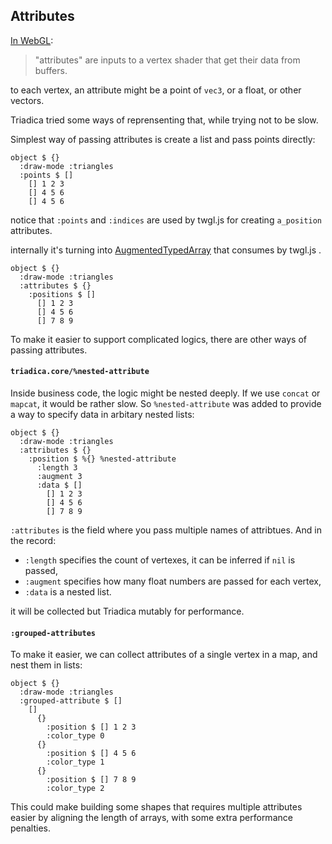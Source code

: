 ## Attributes

[In WebGL](https://webglfundamentals.org/webgl/lessons/webgl-attributes.html):

> "attributes" are inputs to a vertex shader that get their data from buffers.

to each vertex, an attribute might be a point of `vec3`, or a float, or other vectors.

Triadica tried some ways of reprensenting that, while trying not to be slow.

Simplest way of passing attributes is create a list and pass points directly:

```cirru
object $ {}
  :draw-mode :triangles
  :points $ []
    [] 1 2 3
    [] 4 5 6
    [] 4 5 6
```

notice that `:points` and `:indices` are used by twgl.js for creating `a_position` attributes.

internally it's turning into [AugmentedTypedArray](https://twgljs.org/docs/module-twgl_primitives.html#.createAugmentedTypedArray) that consumes by twgl.js .

```cirru
object $ {}
  :draw-mode :triangles
  :attributes $ {}
    :positions $ []
      [] 1 2 3
      [] 4 5 6
      [] 7 8 9
```

To make it easier to support complicated logics, there are other ways of passing attributes.

#### `triadica.core/%nested-attribute`

Inside business code, the logic might be nested deeply. If we use `concat` or `mapcat`, it would be rather slow. So `%nested-attribute` was added to provide a way to specify data in arbitary nested lists:

```cirru
object $ {}
  :draw-mode :triangles
  :attributes $ {}
    :position $ %{} %nested-attribute
      :length 3
      :augment 3
      :data $ []
        [] 1 2 3
        [] 4 5 6
        [] 7 8 9
```

`:attributes` is the field where you pass multiple names of attribtues. And in the record:

- `:length` specifies the count of vertexes, it can be inferred if `nil` is passed,
- `:augment` specifies how many float numbers are passed for each vertex,
- `:data` is a nested list.

it will be collected but Triadica mutably for performance.

#### `:grouped-attributes`

To make it easier, we can collect attributes of a single vertex in a map, and nest them in lists:

```cirru
object $ {}
  :draw-mode :triangles
  :grouped-attribute $ []
    []
      {}
        :position $ [] 1 2 3
        :color_type 0
      {}
        :position $ [] 4 5 6
        :color_type 1
      {}
        :position $ [] 7 8 9
        :color_type 2
```

This could make building some shapes that requires multiple attributes easier by aligning the length of arrays, with some extra performance penalties.
